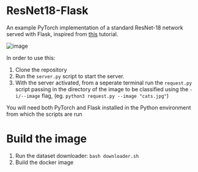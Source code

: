 # ResNet18-Flask
An example PyTorch implementation of a standard ResNet-18 network served with Flask, inspired from [this](https://blog.keras.io/building-a-simple-keras-deep-learning-rest-api.html) tutorial.

![image](https://github.com/irhumshafkat/generalRepo/blob/master/resources/carbonlong.png)

In order to use this:
1. Clone the repository
2. Run the `server.py` script to start the server. 
3. With the server activated, from a seperate terminal run the `request.py` script passing in the directory of the image to be classified using the `-i/--image` flag, (eg. `python3 request.py --image "cats.jpg"`)

You will need both PyTorch and Flask installed in the Python environment from which the scripts are run

# Build the image

1. Run the dataset downloader: `bash downloader.sh`
2. Build the docker image
